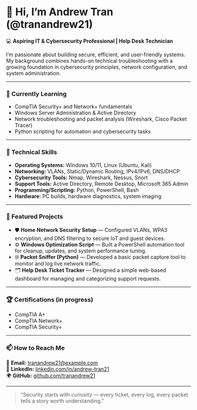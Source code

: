 # 👋 Hi, I’m Andrew Tran (@tranandrew21)

💻 **Aspiring IT & Cybersecurity Professional | Help Desk Technician**

I’m passionate about building secure, efficient, and user-friendly systems. My background combines hands-on technical troubleshooting with a growing foundation in cybersecurity principles, network configuration, and system administration.

---

### 🧠 Currently Learning
- CompTIA Security+ and Network+ fundamentals  
- Windows Server Administration & Active Directory  
- Network troubleshooting and packet analysis (Wireshark, Cisco Packet Tracer)  
- Python scripting for automation and cybersecurity tasks  

---

### 🔧 Technical Skills
- **Operating Systems:** Windows 10/11, Linux (Ubuntu, Kali)  
- **Networking:** VLANs, Static/Dynamic Routing, IPv4/IPv6, DNS/DHCP  
- **Cybersecurity Tools:** Nmap, Wireshark, Nessus, Snort  
- **Support Tools:** Active Directory, Remote Desktop, Microsoft 365 Admin  
- **Programming/Scripting:** Python, PowerShell, Bash  
- **Hardware:** PC builds, hardware diagnostics, system imaging  

---

### 🧩 Featured Projects
- 🛡️ **Home Network Security Setup** — Configured VLANs, WPA3 encryption, and DNS filtering to secure IoT and guest devices.  
- ⚙️ **Windows Optimization Script** — Built a PowerShell automation tool for cleanup, updates, and system performance tuning.  
- 🌐 **Packet Sniffer (Python)** — Developed a basic packet capture tool to monitor and log live network traffic.  
- 🗂️ **Help Desk Ticket Tracker** — Designed a simple web-based dashboard for managing and categorizing support requests.  

---

### 🏆 Certifications (in progress)
- CompTIA A+  
- CompTIA Network+  
- CompTIA Security+  

---

### 📫 How to Reach Me
📧 **Email:** tranandrew21@example.com  
💼 **LinkedIn:** [linkedin.com/in/andrew-tran21](https://www.linkedin.com/in/andrew-tran-11164b223/)  
🌍 **GitHub:** [github.com/tranandrew21](https://github.com/tranandrew21)

---

> “Security starts with curiosity — every ticket, every log, every packet tells a story worth understanding.”

